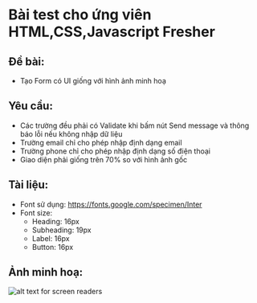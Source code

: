 # Bài test cho ứng viên HTML,CSS,Javascript Fresher

## Đề bài: 
- Tạo Form có UI giống với hình ảnh minh hoạ
## Yêu cầu:
- Các trường đều phải có Validate khi bấm nút Send message và thông báo lỗi nếu không nhập dữ liệu
- Trường email chỉ cho phép nhập định dạng email
- Trường phone chỉ cho phép nhập định dạng số điện thoại
- Giao diện phải giống trên 70% so với hình ảnh gốc
## Tài liệu:
- Font sử dụng: https://fonts.google.com/specimen/Inter
- Font size:
  + Heading: 16px
  + Subheading: 19px
  + Label: 16px
  + Button: 16px
  
## Ảnh minh hoạ:
![alt text for screen readers](https://cdn.shopify.com/s/files/1/0798/2271/7218/files/test.png?v=1726123387 "Text to show on mouseover")
